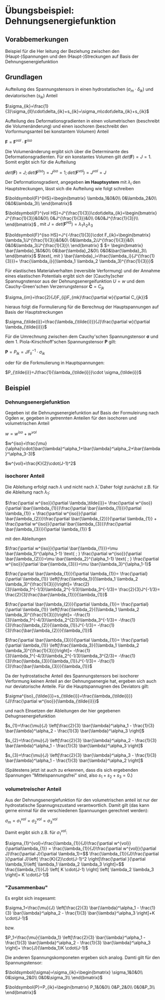 # Übungsbeispiel: Dehnungsenergiefunktion

## Vorabbemerkungen
Beispiel für die Her leitung der Beziehung zwischen den (Haupt-)Spannungen und den (Haupt-)Streckungen auf Basis der Dehnungsenergiefunktion

## Grundlagen
Aufteilung des Spannungstensors in einen hydrostatischen ($\sigma_m\cdot\delta_{ik}$) und deviatorischen ($s_{ik}$) Anteil

$\sigma_{ik}=\frac{1}{3}\sigma_{ll}\cdot\delta_{ik}+s_{ik}=\sigma_m\cdot\delta_{ik}+s_{ik}$

Aufteilung des Deformationsgradienten in einen volumetrischen (beschreibt die Volumenänderung) und einen isochoren (beschreibt den Vorformungsanteil bei konstantem Volumen) Anteil 

$\boldsymbol{F}=\boldsymbol{F}^{vol}\cdot \boldsymbol{F}^{iso}$

Die Volumenänderung ergibt sich über die Determinante des Deformationsgradienten. Für ein konstantes Volumen gilt $det(\boldsymbol{F})=J=1$. Somit ergibt sich für die Aufteilung

$det(\boldsymbol{F})=J; det(\boldsymbol{F}^{iso})=J^{iso}=1; det(\boldsymbol{F}^{vol})=J^{vol}=J$

Der Deformationsgradient, angegeben **im Hauptsystem** mit $\lambda_i$ den Hauptstreckungen, lässt sich die Aufteilung wie folgt schreiben

$\boldsymbol{F}^{HS}=\begin{bmatrix}
\lambda_1&0&0\\
0&\lambda_2&0\\
0&0&\lambda_3\\
\end{bmatrix}$

$\boldsymbol{F}^{vol HS}=J^{\frac{1}{3}}\cdot\delta_{ik}=\begin{bmatrix}
J^{\frac{1}{3}}&0&0\\
0&J^{\frac{1}{3}}&0\\
0&0&J^{\frac{1}{3}}\\
\end{bmatrix}$
$\text{, mit } J=det(\boldsymbol{F}^{HS})=\lambda_1 \lambda_2 \lambda_3$

$\boldsymbol{F}^{iso HS}=J^{-\frac{1}{3}}\cdot F_{ik}=\begin{bmatrix}
\lambda_1/J^{\frac{1}{3}}&0&0\\
0&\lambda_2/J^{\frac{1}{3}}&0\\
0&0&\lambda_3/J^{\frac{1}{3}}\\
\end{bmatrix} $
$= \begin{bmatrix}
\bar{\lambda}_1&0&0\\
0&\bar{\lambda}_2&0\\
0&0&\bar{\lambda}_3\\
\end{bmatrix}$
$\text{, mit } \bar{\lambda}_i=\frac{\lambda_i}{J^{\frac{1}{3}}}= \frac{\lambda_i}{(\lambda_1 \lambda_2 \lambda_3)^{\frac{1}{3}}}$

Für elastisches Materialverhalten (reversible Verformung) und der Annahme eines elastischen Potentials ergibt sich der [Cauchy]scher Spannugnstensor aus der Dehnungsenergeifunktion $U=w$ und dem Cauchy-Green'schen Verzerrungstensor $\boldsymbol{C}=C_{jk}$

$\sigma_{im}=\frac{2}{J}F_{ij}F_{mk}\frac{\partial w}{\partial C_{jk}}$

hieraus folgt die Formulierung für die Berechnug der Hauptspannungen auf Basis der Hauptstreckungen

$\sigma_{\tilde{i}}=\frac{\lambda_{\tilde{i}}}{J}\frac{\partial w}{\partial \lambda_{\tilde{i}}}$

Für die Umrechnung zwischen dem Cauchy'schen Spannungstensor $\boldsymbol{\sigma}$ und dem 1. Piola-Kirschhoff'schen Spannungstensor $\boldsymbol{P}$ gilt:

$\boldsymbol{P}=P_{lk}=J F^{-1}_{li}\cdot \sigma_{ik}$

oder für die Forkmulierung in Hauptspannungen:

$P_{\tilde{i}}=J\frac{1}{\lambda_{\tilde{i}}}\cdot \sigma_{\tilde{i}}$


## Beispiel

### Dehnungsenergiefunktion
Gegeben ist die Dehnungsenergiefunktion auf Basis der Formuleirung nach Ogden $w$, gegeben in getrennten Anteilen für den isochoren und volumetrischen Anteil

$w=w^{iso}+w^{vol}$

$w^{iso}=\frac{\mu}{\alpha}\cdot(\bar{\lambda}^\alpha_1+\bar{\lambda}^\alpha_2+\bar{\lambda}^\alpha_3-3)$

$w^{vol}=\frac{K}{2}\cdot(J-1)^2$

### isochorer Anteil

Die Ableitung erfolgt nach $\lambda$ und nicht nach $\bar{\lambda}$. Daher folgt zunächst z.B. für die Ableitung nach $\lambda_1$:

$\frac{\partial w^{iso}}{\partial \lambda_\tilde{i}}=
\frac{\partial w^{iso}}{\partial \bar{\lambda_{1}}}\frac{\partial \bar{\lambda_{1}}}{\partial \lambda_{1}} +
\frac{\partial w^{iso}}{\partial \bar{\lambda_{2}}}\frac{\partial \bar{\lambda_{2}}}{\partial \lambda_{1}} +
\frac{\partial w^{iso}}{\partial \bar{\lambda_{3}}}\frac{\partial \bar{\lambda_{3}}}{\partial \lambda_{1}}
$

mit den Ableitungen

$\frac{\partial w^{iso}}{\partial \bar{\lambda_{1}}}=\mu \bar{\lambda_1}^{\alpha_1-1} \text{ ; }
\frac{\partial w^{iso}}{\partial \bar{\lambda_{2}}}=\mu \bar{\lambda_2}^{\alpha_1-1} \text{ ; }
\frac{\partial w^{iso}}{\partial \bar{\lambda_{3}}}=\mu \bar{\lambda_3}^{\alpha_1-1}$

$\frac{\partial \bar{\lambda_{1}}}{\partial \lambda_{1}}=
\frac{\partial}{\partial \lambda_{1}} \left[\frac{\lambda_1}{(\lambda_1 \lambda_2 \lambda_3)^{\frac{1}{3}}}\right]=
\frac{2}{3}\lambda_1^{-1/3}\lambda_2^{-1/3}\lambda_3^{-1/3}=
\frac{2}{3}J^{-1/3}=
\frac{2}{3}\frac{\bar{\lambda_{1}}}{\lambda_{1}}$

$\frac{\partial \bar{\lambda_{2}}}{\partial \lambda_{1}}=
\frac{\partial}{\partial \lambda_{1}} \left[\frac{\lambda_2}{(\lambda_1 \lambda_2 \lambda_3)^{\frac{1}{3}}}\right]=
-\frac{1}{3}\lambda_1^{-4/3}\lambda_2^{2/3}\lambda_3^{-1/3}=
-\frac{1}{3}\frac{\lambda_{2}}{\lambda_{1}}J^{-1/3}=
-\frac{1}{3}\frac{\bar{\lambda_{2}}}{\lambda_{1}}$

$\frac{\partial \bar{\lambda_{3}}}{\partial \lambda_{1}}=
\frac{\partial}{\partial \lambda_{1}} \left[\frac{\lambda_3}{(\lambda_1 \lambda_2 \lambda_3)^{\frac{1}{3}}}\right]=
-\frac{1}{3}\lambda_1^{-4/3}\lambda_2^{-1/3}\lambda_3^{2/3}=
-\frac{1}{3}\frac{\lambda_{3}}{\lambda_{1}}J^{-1/3}=
-\frac{1}{3}\frac{\bar{\lambda_{3}}}{\lambda_{1}}$

Da der hydrostatische Anteil des Spannungstensors bei isochorer Verformung keinen Anteil an der Dehnungsenergie hat, ergeben sich auch nur deviatorische Anteile. Für die Hauptspannugnen des Deviators gilt:

$\sigma^{iso}_{\tilde{i}}=s_{\tilde{i}}=\frac{\lambda_{\tilde{i}}}{J}\frac{\partial w^{iso}}{\lambda_{\tilde{i}}}$

und nach EInsetzen der Ableitungen der hier gegebenen Dehugnsenergiefunktion

$s_{1}=\frac{\mu}{J} \left[\frac{2}{3} \bar{\lambda}^\alpha_1 - \frac{1}{3} \bar{\lambda}^\alpha_2 - \frac{1}{3} \bar{\lambda}^\alpha_3 \right]$

$s_{2}=\frac{\mu}{J} \left[\frac{2}{3} \bar{\lambda}^\alpha_2 - \frac{1}{3} \bar{\lambda}^\alpha_1 - \frac{1}{3} \bar{\lambda}^\alpha_3 \right]$

$s_{3}=\frac{\mu}{J} \left[\frac{2}{3} \bar{\lambda}^\alpha_3 - \frac{1}{3} \bar{\lambda}^\alpha_1 - \frac{1}{3} \bar{\lambda}^\alpha_2 \right]$

(Spätestens jetzt ist auch zu erkennen, dass dis sich ergebenden Spannungen "Mittelspannungsfrei" sind, also $s_1+s_2+s_3=0$.)


### volumetreischer Anteil

Aus der Dehnungsenergiefunktion für den volumetrischen anteil ist nur der hydrostatische Spannugnszustand verantwortlich. Damit gilt (das kann gerne einmal für die verschiedenen Spannuungen gerechnet werden):

$\sigma_m=\sigma_1^{vol}=\sigma_2^{vol}=\sigma_3^{vol}$

Damit ergibt sich z.B. für $\sigma_1^{vol}$:

$\sigma_{1}^{vol}=\frac{\lambda_{1}}{J}\frac{\partial w^{vol}}{\partial\lambda_{1}} =
\frac{\lambda_{1}}{J}\frac{\partial w^{vol}}{\partial J}\frac{\partial J}{\partial \lambda_1}=$$
\frac{\lambda_{1}}{J}\frac{\partial }{\partial J}\left[ \frac{K}{2}\cdot(J-1)^2 \right]\frac{\partial }{\partial \lambda_1}\left[ \lambda_1 \lambda_2 \lambda_3 \right]=$$
\frac{\lambda_{1}}{J} \left[ K \cdot(J-1) \right] \left[ \lambda_2 \lambda_3 \right]=
K \cdot(J-1)$


### "Zusammenbau"

Es ergibt sich insgesamt:

$\sigma_1=\frac{\mu}{J} \left[\frac{2}{3} \bar{\lambda}^\alpha_1 - \frac{1}{3} \bar{\lambda}^\alpha_2 - \frac{1}{3} \bar{\lambda}^\alpha_3 \right]+K \cdot(J-1)$

bzw. 

$P_1=\frac{\mu}{\lambda_1} \left[\frac{2}{3} \bar{\lambda}^\alpha_1 - \frac{1}{3} \bar{\lambda}^\alpha_2 - \frac{1}{3} \bar{\lambda}^\alpha_3 \right]+ \frac{J}{\lambda_1}K \cdot(J-1)$

Die anderen Spannungskomponeten ergeben sich analog. Damti gilt für den Spannungstensor:

$\boldsymbol{\sigma}=\sigma_{ik}=\begin{bmatrix}
\sigma_1&0&0\\
0&\sigma_2&0\\
0&0&\sigma_3\\
\end{bmatrix}$

$\boldsymbol{P}=P_{ik}=\begin{bmatrix}
P_1&0&0\\
0&P_2&0\\
0&0&P_3\\
\end{bmatrix}$

